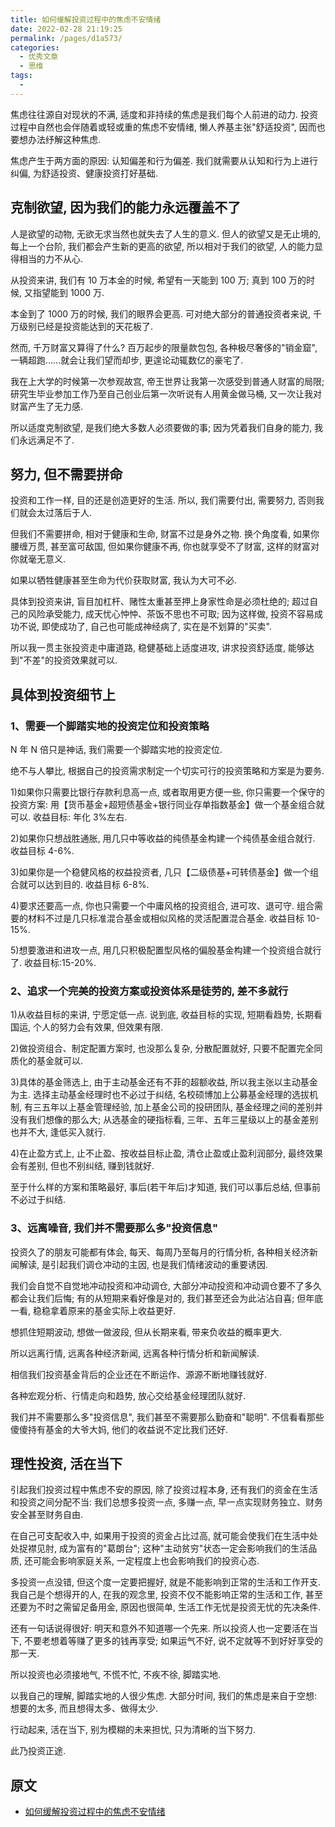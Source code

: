 ```yaml
---
title: 如何缓解投资过程中的焦虑不安情绪
date: 2022-02-28 21:19:25
permalink: /pages/d1a573/
categories:
  - 优秀文章
  - 思维
tags:
  -
---
```


焦虑往往源自对现状的不满, 适度和非持续的焦虑是我们每个人前进的动力. 投资过程中自然也会伴随着或轻或重的焦虑不安情绪, 懒人养基主张"舒适投资", 因而也要想办法纾解这种焦虑.

焦虑产生于两方面的原因: 认知偏差和行为偏差. 我们就需要从认知和行为上进行纠偏, 为舒适投资、健康投资打好基础.

## 克制欲望, 因为我们的能力永远覆盖不了

人是欲望的动物, 无欲无求当然也就失去了人生的意义. 但人的欲望又是无止境的, 每上一个台阶, 我们都会产生新的更高的欲望, 所以相对于我们的欲望, 人的能力显得相当的力不从心.

从投资来讲, 我们有 10 万本金的时候, 希望有一天能到 100 万; 真到 100 万的时候, 又指望能到 1000 万.

本金到了 1000 万的时候, 我们的眼界会更高. 可对绝大部分的普通投资者来说, 千万级别已经是投资能达到的天花板了.

然而, 千万财富又算得了什么? 百万起步的限量款包包, 各种极尽奢侈的"销金窟", 一辆超跑……就会让我们望而却步, 更遑论动辄数亿的豪宅了.

我在上大学的时候第一次参观故宫, 帝王世界让我第一次感受到普通人财富的局限; 研究生毕业参加工作乃至自己创业后第一次听说有人用黄金做马桶, 又一次让我对财富产生了无力感.

所以适度克制欲望, 是我们绝大多数人必须要做的事; 因为凭着我们自身的能力, 我们永远满足不了.

## 努力, 但不需要拼命

投资和工作一样, 目的还是创造更好的生活. 所以, 我们需要付出, 需要努力, 否则我们就会太过落后于人.

但我们不需要拼命, 相对于健康和生命, 财富不过是身外之物. 换个角度看, 如果你腰缠万贯, 甚至富可敌国, 但如果你健康不再, 你也就享受不了财富, 这样的财富对你就毫无意义.

如果以牺牲健康甚至生命为代价获取财富, 我认为大可不必.

具体到投资来讲, 盲目加杠杆、赌性太重甚至押上身家性命是必须杜绝的; 超过自己的风险承受能力, 成天忧心忡忡、茶饭不思也不可取; 因为这样做, 投资不容易成功不说, 即使成功了, 自己也可能成神经病了, 实在是不划算的"买卖".

所以我一贯主张投资走中庸道路, 稳健基础上适度进攻, 讲求投资舒适度, 能够达到"不差"的投资效果就可以.

## 具体到投资细节上

### 1、需要一个脚踏实地的投资定位和投资策略

N 年 N 倍只是神话, 我们需要一个脚踏实地的投资定位.

绝不与人攀比, 根据自己的投资需求制定一个切实可行的投资策略和方案是为要务.

1)如果你只需要比银行存款利息高一点, 或者取用更方便一些, 你只需要一个保守的投资方案: 用【货币基金+超短债基金+银行同业存单指数基金】做一个基金组合就可以. 收益目标: 年化 3%左右.

2)如果你只想战胜通胀, 用几只中等收益的纯债基金构建一个纯债基金组合就行. 收益目标 4-6%.

3)如果你是一个稳健风格的权益投资者, 几只【二级债基+可转债基金】做一个组合就可以达到目的. 收益目标 6-8%.

4)要求还要高一点, 你也只需要一个中庸风格的投资组合, 进可攻、退可守. 组合需要的材料不过是几只标准混合基金或相似风格的灵活配置混合基金. 收益目标 10-15%.

5)想要激进和进攻一点, 用几只积极配置型风格的偏股基金构建一个投资组合就行了. 收益目标:15-20%.

### 2、追求一个完美的投资方案或投资体系是徒劳的, 差不多就行

1)从收益目标的来讲, 宁愿定低一点. 说到底, 收益目标的实现, 短期看趋势, 长期看国运, 个人的努力会有效果, 但效果有限.

2)做投资组合、制定配置方案时, 也没那么复杂, 分散配置就好, 只要不配置完全同质化的基金就可以.

3)具体的基金筛选上, 由于主动基金还有不菲的超额收益, 所以我主张以主动基金为主. 选择主动基金经理时也不必过于纠结, 名校硕博加上公募基金经理的选拔机制, 有三五年以上基金管理经验, 加上基金公司的投研团队, 基金经理之间的差别并没有我们想像的那么大; 从选基金的硬指标看, 三年、五年三星级以上的基金差别也并不大, 逢低买入就行.

4)在止盈方式上, 止不止盈、按收益目标止盈, 清仓止盈或止盈利润部分, 最终效果会有差别, 但也不别纠结, 赚到钱就好.

至于什么样的方案和策略最好, 事后(若干年后)才知道, 我们可以事后总结, 但事前不必过于纠结.

### 3、远离噪音, 我们并不需要那么多"投资信息"

投资久了的朋友可能都有体会, 每天、每周乃至每月的行情分析, 各种相关经济新闻解读, 是引起我们调仓冲动的主因, 也是我们情绪波动的重要诱因.

我们会自觉不自觉地冲动投资和冲动调仓, 大部分冲动投资和冲动调仓要不了多久都会让我们后悔; 有的从短期来看好像是对的, 我们甚至还会为此沾沾自喜; 但年底一看, 稳稳拿着原来的基金实际上收益更好.

想抓住短期波动, 想做一做波段, 但从长期来看, 带来负收益的概率更大.

所以远离行情, 远离各种经济新闻, 远离各种行情分析和新闻解读.

相信我们投资基金背后的企业还在不断运作、源源不断地赚钱就好.

各种宏观分析、行情走向和趋势, 放心交给基金经理团队就好.

我们并不需要那么多"投资信息", 我们甚至不需要那么勤奋和"聪明". 不信看看那些傻傻持有基金的大爷大妈, 他们的收益说不定比我们还好.

## 理性投资, 活在当下

引起我们投资过程中焦虑不安的原因, 除了投资过程本身, 还有我们的资金在生活和投资之间分配不当: 我们总想多投资一点, 多赚一点, 早一点实现财务独立、财务安全甚至财务自由.

在自己可支配收入中, 如果用于投资的资金占比过高, 就可能会使我们在生活中处处捉襟见肘, 成为富有的"葛朗台"; 这种"主动贫穷"状态一定会影响我们的生活品质, 还可能会影响家庭关系, 一定程度上也会影响我们的投资心态.

多投资一点没错, 但这个度一定要把握好, 就是不能影响到正常的生活和工作开支. 我自己是个想得开的人, 在我的观念里, 投资不仅不能影响正常的生活和工作, 甚至还要为不时之需留足备用金, 原因也很简单, 生活工作无忧是投资无忧的先决条件.

还有一句话说得很好: 明天和意外不知道哪一个先来. 所以投资人也一定要活在当下, 不要老想着等赚了更多的钱再享受; 如果运气不好, 说不定就等不到好好享受的那一天.

所以投资也必须接地气, 不慌不忙, 不疾不徐, 脚踏实地.

以我自己的理解, 脚踏实地的人很少焦虑. 大部分时间, 我们的焦虑是来自于空想: 想要的太多, 而且想得太多、做得太少.

行动起来, 活在当下, 别为模糊的未来担忧, 只为清晰的当下努力.

此乃投资正途.

## 原文

- [如何缓解投资过程中的焦虑不安情绪](https://mp.weixin.qq.com/s/98VwwJrbtxKKM2V4pC-r3w)
